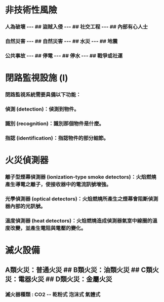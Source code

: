 # 非技術性風險

  ### 人為破壞 --- ## 盜賊入侵 --- ## 社交工程 --- ## 內部有心人士
  ### 自然災害 --- ## 自然災害 --- ## 水災 --- ## 地震
  ### 公共事故 --- ##	停電 ---	## 停水 ---	## 戰爭或社運

 # 閉路監視設施 (I)

 ### 閉路監視系統需要具備以下功能：
 
### 偵測 (detection)：偵測到物件。
### 識別 (recognition)：識別那個物件是什麼。
### 指認 (identification)：指認物件的部分細節。

# 火災偵測器 
### 離子型煙幕偵測器 (ionization-type smoke detectors)：火焰燃燒產生導電之離子，使接收器中的電流訊號增強。
### 光學偵測器 (optical detectors)：火焰燃燒所產生之煙幕會阻斷偵測器內部的光訊號。
### 溫度偵測器 (heat detectors)：火焰燃燒造成偵測器氣室中線圈的溫度改變，並產生電阻與電壓的變化。

# 滅火設備  
## A類火災：普通火災  ## B類火災：油類火災  ## C類火災：電器火災  ##  D類火災：金屬火災



### 滅火器種類 : CO2 -- 乾粉式 泡沫式 氣體式

 

